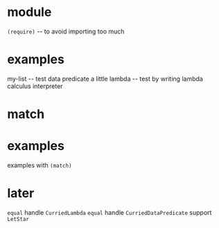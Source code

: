 # module

`(require)` -- to avoid importing too much

# examples

my-list -- test data predicate a little
lambda -- test by writing lambda calculus interpreter

# match

# examples

examples with `(match)`

# later

`equal` handle `CurriedLambda`
`equal` handle `CurriedDataPredicate`
support `LetStar`
